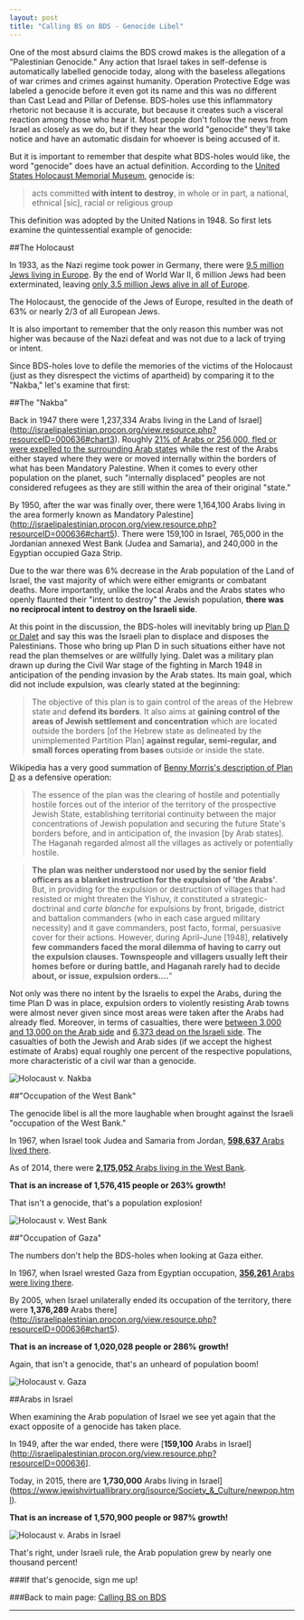 ```yaml
---
layout: post
title: "Calling BS on BDS - Genocide Libel"
---
```


One of the most absurd claims the BDS crowd makes is the allegation of a "Palestinian Genocide." Any action that Israel takes in self-defense is automatically labelled genocide today, along with the baseless allegations of war crimes and crimes against humanity. Operation Protective Edge was labeled a genocide before it even got its name and this was no different than Cast Lead and Pillar of Defense. BDS-holes use this inflammatory rhetoric not because it is accurate, but because it creates such a visceral reaction among those who hear it. Most people don't follow the news from Israel as closely as we do, but if they hear the world "genocide" they'll take notice and have an automatic disdain for whoever is being accused of it.

But it is important to remember that despite what BDS-holes would like, the word "genocide" does have an actual definition. According to the [United States Holocaust Memorial Museum](http://www.ushmm.org/confront-genocide/defining-genocide), genocide is:

>acts committed **with intent to destroy**, in whole or in part, a national, ethnical [sic], racial or religious group

This definition was adopted by the United Nations in 1948. So first lets examine the quintessential example of genocide:

##The Holocaust

In 1933, as the Nazi regime took power in Germany, there were [9.5 million Jews living in Europe](http://www.ushmm.org/wlc/en/article.php?ModuleId=10005161). By the end of World War II, 6 million Jews had been exterminated, leaving [only 3.5 million Jews alive in all of Europe](http://www.ushmm.org/wlc/en/article.php?ModuleId=10005687).

The Holocaust, the genocide of the Jews of Europe, resulted in the death of 63% or nearly 2/3 of all European Jews.

It is also important to remember that the only reason this number was not higher was because of the Nazi defeat and was not due to a lack of trying or intent.

Since BDS-holes love to defile the memories of the victims of the Holocaust (just as they disrespect the victims of apartheid) by comparing it to the "Nakba," let's examine that first:

##The "Nakba"

Back in 1947 there were 1,237,334 Arabs living in the Land of Israel](http://israelipalestinian.procon.org/view.resource.php?resourceID=000636#chart3). Roughly [21% of Arabs or 256,000, fled or were expelled to the surrounding Arab states](http://www.thejerusalemfund.org/www.thejerusalemfund.org/carryover/stats/refs_48.html) while the rest of the Arabs either stayed where they were or moved internally within the borders of what has been Mandatory Palestine. When it comes to every other population on the planet, such "internally displaced" peoples are not considered refugees as they are still within the area of their original "state."

By 1950, after the war was finally over, there were 1,164,100 Arabs living in the area formerly known as Mandatory Palestine](http://israelipalestinian.procon.org/view.resource.php?resourceID=000636#chart5). There were 159,100 in Israel, 765,000 in the Jordanian annexed West Bank (Judea and Samaria), and 240,000 in the Egyptian occupied Gaza Strip.

Due to the war there was 6% decrease in the Arab population of the Land of Israel, the vast majority of which were either emigrants or combatant deaths. More importantly, unlike the local Arabs and the Arabs states who openly flaunted their "intent to destroy" the Jewish population, **there was no reciprocal intent to destroy on the Israeli side**.

At this point in the discussion, the BDS-holes will inevitably bring up [Plan D or Dalet](http://www.jewishvirtuallibrary.org/jsource/History/Plan_Dalet.html) and say this was the Israeli plan to displace and disposes the Palestinians. Those who bring up Plan D in such situations either have not read the plan themselves or are willfully lying. Dalet was a military plan drawn up during the Civil War stage of the fighting in March 1948 in anticipation of the pending invasion by the Arab states. Its main goal, which did not include expulsion, was clearly stated at the beginning:

>The objective of this plan is to gain control of the areas of the Hebrew state and **defend its borders**. It also aims at **gaining control of the areas of Jewish settlement and concentration** which are located outside the borders [of the Hebrew state as delineated by the unimplemented Partition Plan] **against regular, semi-regular, and small forces operating from bases** outside or inside the state.

Wikipedia has a very good summation of [Benny Morris's description of Plan D](https://en.wikipedia.org/wiki/Plan_Dalet#Historians_asserting_that_the_plan_was_defensive) as a defensive operation:

>The essence of the plan was the clearing of hostile and potentially hostile forces out of the interior of the territory of the prospective Jewish State, establishing territorial continuity between the major concentrations of Jewish population and securing the future State's borders before, and in anticipation of, the invasion [by Arab states]. The Haganah regarded almost all the villages as actively or potentially hostile.

>**The plan was neither understood nor used by the senior field officers as a blanket instruction for the expulsion of 'the Arabs'**. But, in providing for the expulsion or destruction of villages that had resisted or might threaten the Yishuv, it constituted a strategic-doctrinal and *carte blanche* for expulsions by front, brigade, district and battalion commanders (who in each case argued military necessity) and it gave commanders, post facto, formal, persuasive cover for their actions. However, during April–June [1948], **relatively few commanders faced the moral dilemma of having to carry out the expulsion clauses. Townspeople and villagers usually left their homes before or during battle, and Haganah rarely had to decide about, or issue, expulsion orders....**"

Not only was there no intent by the Israelis to expel the Arabs, during the time Plan D was in place, expulsion orders to violently resisting Arab towns were almost never given since most areas were taken after the Arabs had already fled. Moreover, in terms of casualties, there were [between 3,000 and 13,000 on the Arab side](https://en.wikipedia.org/wiki/Palestinian_casualties_of_war#1948.E2.80.932012) and [6,373 dead on the Israeli side](http://www.jewishvirtuallibrary.org/jsource/History/casualtiestotal.html). The casualties of both the Jewish and Arab sides (if we accept the highest estimate of Arabs) equal roughly one percent of the respective populations, more characteristic of a civil war than a genocide.

![Holocaust v. Nakba](http://i.imgur.com/DOyyQW1.jpg)

##"Occupation of the West Bank"

The genocide libel is all the more laughable when brought against the Israeli "occupation of the West Bank."

In 1967, when Israel took Judea and Samaria from Jordan, [**598,637** Arabs lived there](http://www.levyinstitute.org/pubs/1967_census/vol_1_intro_tab_a.pdf).

As of 2014, there were [**2,175,052**  Arabs living in the West Bank](https://www.cia.gov/library/publications/the-world-factbook/geos/we.html).

**That is an increase of 1,576,415 people or 263% growth!**

That isn't a genocide, that's a population explosion!

![Holocaust v. West Bank](http://i.imgur.com/457fgjA.jpg)

##"Occupation of Gaza"

The numbers don't help the BDS-holes when looking at Gaza either.

In 1967, when Israel wrested Gaza from Egyptian occupation, [**356,261** Arabs were living there](http://www.levyinstitute.org/pubs/1967_census/vol_1_intro_tab_b.pdf).

By 2005, when Israel unilaterally ended its occupation of the territory, there were **1,376,289** Arabs there](http://israelipalestinian.procon.org/view.resource.php?resourceID=000636#chart5).

**That is an increase of 1,020,028 people or 286% growth!**

Again, that isn't a genocide, that's an unheard of population boom!

![Holocaust v. Gaza](http://i.imgur.com/Ig2AuMd.jpg)

##Arabs in Israel

When examining the Arab population of Israel we see yet again that the exact opposite of a genocide has taken place.

In 1949, after the war ended, there were [**159,100** Arabs in Israel](http://israelipalestinian.procon.org/view.resource.php?resourceID=000636].

Today, in 2015, there are **1,730,000** Arabs living in Israel](https://www.jewishvirtuallibrary.org/jsource/Society_&_Culture/newpop.html).

**That is an increase of 1,570,900 people or 987% growth!**

![Holocaust v. Arabs in Israel](http://i.imgur.com/FGQ3Bpl.jpg)

That's right, under Israeli rule, the Arab population grew by nearly one thousand percent!

###If that's genocide, sign me up!


###Back to main page: [Calling BS on BDS](http://judeanpf.com/callingbsonbds.html)
____
